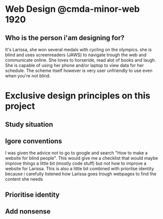 # Web Design @cmda-minor-web 1920

## Who is the person i'am designing for?
It's Larissa, she won several medals with cycling on the olympics. 
she is blind and uses screenreaders (JAWS) to navigate trough the web and communicate online.
She loves to horseride, read alot of books and laugh.
She is capable of using her phone and/or laptop to view data for her schedule. 
The scheme itself however is very user unfriendly to use even when you're not blind.


# Exclusive design principles on this project

## Study situation

## Igore conventions
I was given the advice not to go to google and search "How to make a website for blind people". 
This would give me a checklist that would maybe improve things a little bit (mostly code stuff) but not how to improve a website for Larissa. This is also a little bit combined with prioritse identity because i carefully listened how Larissa goes trough webpages to find the content she needs

## Prioritise identity

## Add nonsense




